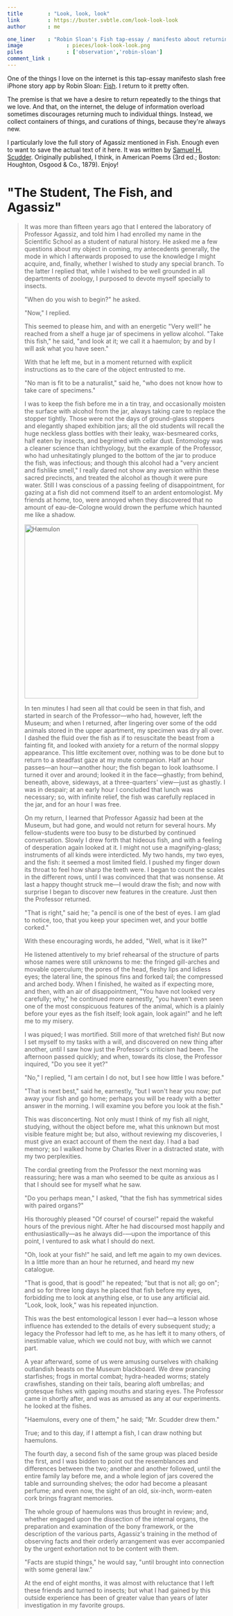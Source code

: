 ```yaml
---
title        : "Look, look, look"
link         : https://buster.svbtle.com/look-look-look
author       : me

one_liner    : "Robin Sloan's Fish tap-essay / manifesto about returning to things we love."
image			   : pieces/look-look-look.png
piles			   : ['observation','robin-sloan']
comment_link : 
---
```


One of the things I love on the internet is this tap-essay manifesto slash free iPhone story app by Robin Sloan: [Fish](http://robinsloan.com/fish). I return to it pretty often.

The premise is that we have a desire to return repeatedly to the things that we love. And that, on the internet, the deluge of information overload sometimes discourages returning much to individual things. Instead, we collect containers of things, and curations of things, because they're always new.

I particularly love the full story of Agassiz mentioned in Fish. Enough even to want to save the actual text of it here. It was written by [Samuel H. Scudder](http://en.wikipedia.org/wiki/Samuel_Hubbard_Scudder). Originally published, I think, in American Poems (3rd ed.; Boston: Houghton, Osgood & Co., 1879).   Enjoy!

"The Student, The Fish, and Agassiz"
==============================

> It was more than fifteen years ago that I entered the laboratory of Professor Agassiz, and told him I had enrolled my name in the Scientific School as a student of natural history. He asked me a few questions about my object in coming, my antecedents generally, the mode in which I afterwards proposed to use the knowledge I might acquire, and, finally, whether I wished to study any special branch. To the latter I replied that, while I wished to be well grounded in all departments of zoology, I purposed to devote myself specially to insects.
> 
> "When do you wish to begin?" he asked.
> 
> "Now," I replied.
> 
> This seemed to please him, and with an energetic "Very well!" he reached from a shelf a huge jar of specimens in yellow alcohol. "Take this fish," he said, "and look at it; we call it a haemulon; by and by I will ask what you have seen."
> 
> With that he left me, but in a moment returned with explicit instructions as to the care of the object entrusted to me.
> 
> "No man is fit to be a naturalist," said he, "who does not know how to take care of specimens."
> 
> I was to keep the fish before me in a tin tray, and occasionally moisten the surface with alcohol from the jar, always taking care to replace the stopper tightly. Those were not the days of ground-glass stoppers and elegantly shaped exhibition jars; all the old students will recall the huge neckless glass bottles with their leaky, wax-besmeared corks, half eaten by insects, and begrimed with cellar dust. Entomology was a cleaner science than ichthyology, but the example of the Professor, who had unhesitatingly plunged to the bottom of the jar to produce the fish, was infectious; and though this alcohol had a "very ancient and fishlike smell," I really dared not show any aversion within these sacred precincts, and treated the alcohol as though it were pure water. Still I was conscious of a passing feeling of disappointment, for gazing at a fish did not commend itself to an ardent entomologist. My friends at home, too, were annoyed when they discovered that no amount of eau-de-Cologne would drown the perfume which haunted me like a shadow.
> 
> <img src="https://upload.wikimedia.org/wikipedia/commons/5/51/Haemulon_album.jpg" width="400" alt="Hæmulon" />
> 
> In ten minutes I had seen all that could be seen in that fish, and started in search of the Professor—who had, however, left the Museum; and when I returned, after lingering over some of the odd animals stored in the upper apartment, my specimen was dry all over. I dashed the fluid over the fish as if to resuscitate the beast from a fainting fit, and looked with anxiety for a return of the normal sloppy appearance. This little excitement over, nothing was to be done but to return to a steadfast gaze at my mute companion. Half an hour passes—an hour—another hour; the fish began to look loathsome. I turned it over and around; looked it in the face—ghastly; from behind, beneath, above, sideways, at a three-quarters' view—just as ghastly. I was in despair; at an early hour I concluded that lunch was necessary; so, with infinite relief, the fish was carefully replaced in the jar, and for an hour I was free.
> 
> On my return, I learned that Professor Agassiz had been at the Museum, but had gone, and would not return for several hours. My fellow-students were too busy to be disturbed by continued conversation. Slowly I drew forth that hideous fish, and with a feeling of desperation again looked at it. I might not use a magnifying-glass; instruments of all kinds were interdicted. My two hands, my two eyes, and the fish: it seemed a most limited field. I pushed my finger down its throat to feel how sharp the teeth were. I began to count the scales in the different rows, until I was convinced that that was nonsense. At last a happy thought struck me—I would draw the fish; and now with surprise I began to discover new features in the creature. Just then the Professor returned.
> 
> "That is right," said he; "a pencil is one of the best of eyes. I am glad to notice, too, that you keep your specimen wet, and your bottle corked."
> 
> With these encouraging words, he added, "Well, what is it like?"
> 
> He listened attentively to my brief rehearsal of the structure of parts whose names were still unknowns to me: the fringed gill-arches and movable operculum; the pores of the head, fleshy lips and lidless eyes; the lateral line, the spinous fins and forked tail; the compressed and arched body. When I finished, he waited as if expecting more, and then, with an air of disappointment, "You have not looked very carefully; why," he continued more earnestly, "you haven't even seen one of the most conspicuous features of the animal, which is a plainly before your eyes as the fish itself; look again, look again!" and he left me to my misery.
> 
> I was piqued; I was mortified. Still more of that wretched fish! But now I set myself to my tasks with a will, and discovered on new thing after another, until I saw how just the Professor's criticism had been. The afternoon passed quickly; and when, towards its close, the Professor inquired, "Do you see it yet?"
> 
> "No," I replied, "I am certain I do not, but I see how little I was before."
> 
> "That is next best," said he, earnestly, "but I won't hear you now; put away your fish and go home; perhaps you will be ready with a better answer in the morning. I will examine you before you look at the fish."
> 
> This was disconcerting. Not only must I think of my fish all night, studying, without the object before me, what this unknown but most visible feature might be; but also, without reviewing my discoveries, I must give an exact account of them the next day. I had a bad memory; so I walked home by Charles River in a distracted state, with my two perplexities.
> 
> The cordial greeting from the Professor the next morning was reassuring; here was a man who seemed to be quite as anxious as I that I should see for myself what he saw.
> 
> "Do you perhaps mean," I asked, "that the fish has symmetrical sides with paired organs?"
> 
> His thoroughly pleased "Of course! of course!" repaid the wakeful hours of the previous night. After he had discoursed most happily and enthusiastically—as he always did-—upon the importance of this point, I ventured to ask what I should do next.
> 
> "Oh, look at your fish!" he said, and left me again to my own devices. In a little more than an hour he returned, and heard my new catalogue.
> 
> "That is good, that is good!" he repeated; "but that is not all; go on"; and so for three long days he placed that fish before my eyes, forbidding me to look at anything else, or to use any artificial aid. "Look, look, look," was his repeated injunction.
> 
> This was the best entomological lesson I ever had—a lesson whose influence has extended to the details of every subsequent study; a legacy the Professor had left to me, as he has left it to many others, of inestimable value, which we could not buy, with which we cannot part.
> 
> A year afterward, some of us were amusing ourselves with chalking outlandish beasts on the Museum blackboard. We drew prancing starfishes; frogs in mortal combat; hydra-headed worms; stately crawfishes, standing on their tails, bearing aloft umbrellas; and grotesque fishes with gaping mouths and staring eyes. The Professor came in shortly after, and was as amused as any at our experiments. he looked at the fishes.
> 
> "Haemulons, every one of them," he said; "Mr. Scudder drew them."
> 
> True; and to this day, if I attempt a fish, I can draw nothing but haemulons.
> 
> The fourth day, a second fish of the same group was placed beside the first, and I was bidden to point out the resemblances and differences between the two; another and another followed, until the entire family lay before me, and a whole legion of jars covered the table and surrounding shelves; the odor had become a pleasant perfume; and even now, the sight of an old, six-inch, worm-eaten cork brings fragrant memories.
> 
> The whole group of haemulons was thus brought in review; and, whether engaged upon the dissection of the internal organs, the preparation and examination of the bony framework, or the description of the various parts, Agassiz's training in the method of observing facts and their orderly arrangement was ever accompanied by the urgent exhortation not to be content with them.
> 
> "Facts are stupid things," he would say, "until brought into connection with some general law."
> 
> At the end of eight months, it was almost with reluctance that I left these friends and turned to insects; but what I had gained by this outside experience has been of greater value than years of later investigation in my favorite groups.